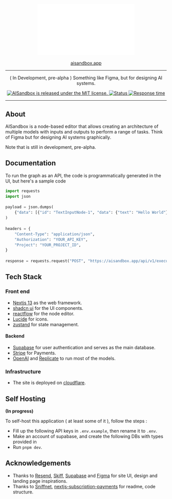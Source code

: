 <p align="center"><a href=""><img alt="AISandbox" src="public/assets/editor.svg" width="60%"/></a></p>
<p align="center"><a href="aisandbox.app">aisandbox.app</a></p>
<hr>

<p align="center">( In Development, pre-alpha ) Something like Figma, but for designing AI systems.</p>

<p align="center">
  <a href="https://github.com/Shubhamai/AISandbox/blob/master/LICENSE">
    <img alt="AISandbox is released under the MIT license." src="https://img.shields.io/badge/license-MIT-blue.svg"  />
    <img alt="Status" src="https://img.shields.io/endpoint?url=https%3A%2F%2Fraw.githubusercontent.com%2Fupptime%2Fupptime%2Fmaster%2Fapi%2Fgoogle%2Fuptime.json" />

<img alt="Response time" src="https://img.shields.io/endpoint?url=https%3A%2F%2Fraw.githubusercontent.com%2FShubhamai%2FAISandbox-Status%2FHEAD%2Fapi%2Fai-sandbox%2Fresponse-time.json">
    
  </a>
</p>

<hr>

## About

AISandbox is a node-based editor that allows creating an architecture of multiple models with inputs and outputs to perform a range of tasks. Think of Figma but for designing AI systems graphically.

Note that is still in development, pre-alpha.

## Documentation

To run the graph as an API, the code is programmatically generated in the UI, but here's a sample code

```py
import requests
import json

payload = json.dumps(
    {"data": [{"id": "TextInputNode-1", "data": {"text": "Hello World"}}]}
)

headers = {
    "Content-Type": "application/json",
    "Authorization": "YOUR_API_KEY",
    "Project": "YOUR_PROJECT_ID",
}

response = requests.request("POST", "https://aisandbox.app/api/v1/execute", headers=headers, data=payload)
```

## Tech Stack

### Front end 
- [Nextjs 13](https://nextjs.org/docs) as the web framework. 
- [shadcn ui](https://ui.shadcn.com/) for the UI components. 
- [reactflow](https://reactflow.dev/) for the node editor.
- [Lucide](https://lucide.dev/) for icons.
- [zustand](https://zustand-demo.pmnd.rs/) for state management.

#### Backend
- [Supabase](https://supabase.com/) for user authentication and serves as the main database. 
- [Stripe](https://stripe.com/) for Payments.
- [OpenAI](https://openai.com/) and [Replicate](https://replicate.com/) to run most of the models.

### Infrastructure

- The site is deployed on [cloudflare](https://www.cloudflare.com/).


## Self Hosting

**(In progress)**

To self-host this application ( at least some of it ), follow the steps :

- Fill up the following API keys in `.env.example`, then rename it to `.env`.
- Make an account of supabase, and create the following DBs with types provided in [](./types_db.ts)
- Run `pnpm dev`.

## Acknowledgements

- Thanks to [Resend](https://resend.com/home), [Skiff](https://skiff.com/), [Supabase](https://supabase.com/) and [Figma](https://figma.com/) for site UI, design and landing page inspirations.
- Thanks to [Sniffnet](https://github.com/GyulyVGC/sniffnet/), [nextjs-subscription-payments](https://github.com/vercel/nextjs-subscription-payments) for readme, code structure. 
